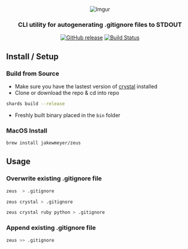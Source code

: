 <div align="center">

![Imgur](https://i.imgur.com/wfQ1YeK.png)

### CLI utility for autogenerating .gitignore files to STDOUT

[![GitHub release](https://img.shields.io/github/release/jakewmeyer/Zeus.svg)]()
[![Build Status](https://travis-ci.org/jakewmeyer/Zeus.svg?branch=master)](https://travis-ci.org/jakewmeyer/Zeus)

</div>

## Install / Setup
### Build from Source
* Make sure you have the lastest version of [crystal](https://crystal-lang.org/) installed
* Clone or download the repo & cd into repo
```bash
shards build --release
```
* Freshly built binary placed in the `bin` folder

### MacOS Install
```bash
brew install jakewmeyer/zeus
```

## Usage
### Overwrite existing .gitignore file
```bash
zeus  > .gitignore
```
```bash
zeus crystal > .gitignore
```
```bash
zeus crystal ruby python > .gitignore
```

### Append existing .gitignore file
```bash
zeus >> .gitignore
```